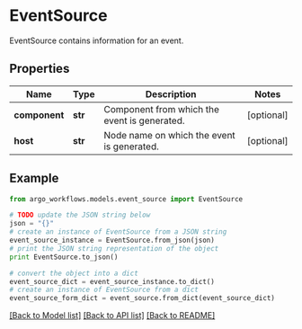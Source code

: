 # EventSource

EventSource contains information for an event.

## Properties

Name | Type | Description | Notes
------------ | ------------- | ------------- | -------------
**component** | **str** | Component from which the event is generated. | [optional] 
**host** | **str** | Node name on which the event is generated. | [optional] 

## Example

```python
from argo_workflows.models.event_source import EventSource

# TODO update the JSON string below
json = "{}"
# create an instance of EventSource from a JSON string
event_source_instance = EventSource.from_json(json)
# print the JSON string representation of the object
print EventSource.to_json()

# convert the object into a dict
event_source_dict = event_source_instance.to_dict()
# create an instance of EventSource from a dict
event_source_form_dict = event_source.from_dict(event_source_dict)
```
[[Back to Model list]](../README.md#documentation-for-models) [[Back to API list]](../README.md#documentation-for-api-endpoints) [[Back to README]](../README.md)


